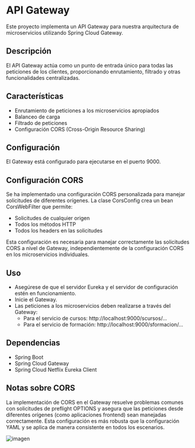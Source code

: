 # API Gateway

Este proyecto implementa un API Gateway para nuestra arquitectura de microservicios utilizando Spring Cloud Gateway.

## Descripción

El API Gateway actúa como un punto de entrada único para todas las peticiones de los clientes, proporcionando enrutamiento, filtrado y otras funcionalidades centralizadas.

## Características

- Enrutamiento de peticiones a los microservicios apropiados
- Balanceo de carga
- Filtrado de peticiones
- Configuración CORS (Cross-Origin Resource Sharing)

## Configuración

El Gateway está configurado para ejecutarse en el puerto 9000.


## Configuración CORS
Se ha implementado una configuración CORS personalizada para manejar solicitudes de diferentes orígenes. La clase CorsConfig crea un bean CorsWebFilter que permite:

- Solicitudes de cualquier origen
- Todos los métodos HTTP
- Todos los headers en las solicitudes

Esta configuración es necesaria para manejar correctamente las solicitudes CORS a nivel de Gateway, independientemente de la configuración CORS en los microservicios individuales.

## Uso

- Asegúrese de que el servidor Eureka y el servidor de configuración estén en funcionamiento.
- Inicie el Gateway.
- Las peticiones a los microservicios deben realizarse a través del Gateway:
  - Para el servicio de cursos: http://localhost:9000/scursos/...
  - Para el servicio de formación: http://localhost:9000/sformacion/...



## Dependencias

- Spring Boot
- Spring Cloud Gateway
- Spring Cloud Netflix Eureka Client


## Notas sobre CORS
La implementación de CORS en el Gateway resuelve problemas comunes con solicitudes de preflight OPTIONS y asegura que las peticiones desde diferentes orígenes (como aplicaciones frontend) sean manejadas correctamente. Esta configuración es más robusta que la configuración YAML y se aplica de manera consistente en todos los escenarios.

![imagen](https://github.com/user-attachments/assets/322a3278-072d-4ace-a4a6-cbbb428531ca)

